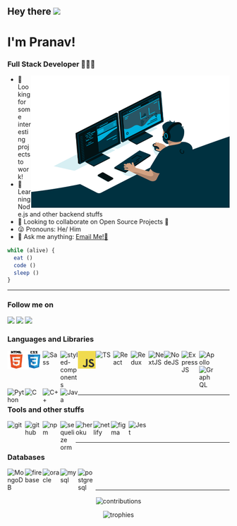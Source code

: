 ## Hey there <img src="https://media.giphy.com/media/hvRJCLFzcasrR4ia7z/giphy.gif" width="25px">

# I'm Pranav!

### Full Stack Developer 👨🏻‍💻

<img align="right" alt="GIF" src="https://github.com/PranavGPR/PranavGPR/blob/main/code.gif?raw=true" width="450" height="300" />
  
 - 🔭 Looking for some interesting projects to work!
 - 🌱 Learning Node.js and other backend stuffs
 - 👯 Looking to collaborate on Open Source Projects 💖
 - 😜 Pronouns: He/ Him
 - 💭 Ask me anything: [Email Me!🤗](mailto:pranav.gnanasekar23@gmail.com "Mail to Pranav")

 ```javascript
 while (alive) {
   eat ()
   code ()
   sleep ()
 }
 ```
 
 ***

### Follow me on

[<img height="30" src = "https://img.shields.io/badge/instagram-%23E4405F.svg?&style=for-the-badge&logo=instagram&logoColor=white">][Instagram] 
[<img height="30" src="https://img.shields.io/badge/linkedin-%230077B5.svg?&style=for-the-badge&logo=linkedin&logoColor=white" />][LinkedIn]
[<img height="30" src="https://img.shields.io/badge/PORTFOLIO-blueviolet?style=for-the-badge&logo=appveyor" />][Portfolio]

### Languages and Libraries
<img align="left" title="HTML" alt="HTML5" width="40px" src="https://raw.githubusercontent.com/github/explore/80688e429a7d4ef2fca1e82350fe8e3517d3494d/topics/html/html.png" />
<img align="left" title="CSS" alt="CSS3" width="40px" src="https://raw.githubusercontent.com/github/explore/80688e429a7d4ef2fca1e82350fe8e3517d3494d/topics/css/css.png" />
<img align="left" title="Sass" alt="Sass" width="40px" src="https://www.vectorlogo.zone/logos/sass-lang/sass-lang-icon.svg" />
<img align="left" title="Styled-Components" alt="styled-components" width="40px" src="https://avatars2.githubusercontent.com/u/20658825?s=200&v=4" />
<img align="left" title="JavaScript" alt="JS" width="40px" src="https://raw.githubusercontent.com/github/explore/80688e429a7d4ef2fca1e82350fe8e3517d3494d/topics/javascript/javascript.png" />
<img align="left" title="TypeScript" alt="TS" width="40px" src="https://www.vectorlogo.zone/logos/typescriptlang/typescriptlang-icon.svg" />
<img align="left" title="ReactJS" alt="React" width="40px" src="https://www.vectorlogo.zone/logos/reactjs/reactjs-icon.svg" />
<img align="left" title="Redux" alt="Redux" width="40px" src="https://github.com/leungwensen/svg-icon/blob/master/dist/svg/logos/redux.svg" />
<img align="left" title="NextJS" alt="NextJS" width="35px" src="https://cdn.worldvectorlogo.com/logos/next-js.svg" />
<img align="left" title="Node.js" alt="NodeJS" width="40px" src="https://www.vectorlogo.zone/logos/nodejs/nodejs-icon.svg" />
<img align="left" title="Express" alt="ExpressJS" width="40px" src="https://www.vectorlogo.zone/logos/expressjs/expressjs-icon.svg" />
<img align="left" title="Apollo Client" alt="Apollo" width="40px" src="https://www.vectorlogo.zone/logos/apollographql/apollographql-icon.svg" />
<img align="left" title="GraphQL" alt="GraphQL" width="35px" src="https://www.vectorlogo.zone/logos/graphql/graphql-icon.svg" />
<img align="left" title="Python" alt="Python" width="40px" src="https://www.vectorlogo.zone/logos/python/python-icon.svg" />
<br />
<br />
<br />
<div>
<img align="left" title="C" alt="C" width="40px" src="https://img.icons8.com/color/48/000000/c-programming.png" />
<img align="left" title="C++" alt="C++" width="40px" src="https://img.icons8.com/color/48/000000/c-plus-plus-logo.png" />
<img align="left" title="Java" alt="Java" width="40px" src="https://www.vectorlogo.zone/logos/java/java-icon.svg" />
</div>
<br />
<br />
<hr />

### Tools and other stuffs
<img align="left" title="Git" alt="git" width="40px" src="https://www.vectorlogo.zone/logos/git-scm/git-scm-icon.svg" />
<img align="left" title="Github" alt="github" width="40px" src="https://www.vectorlogo.zone/logos/github/github-icon.svg" />
<img align="left" title="NPM" alt="npm" width="40px" src="https://www.vectorlogo.zone/logos/npmjs/npmjs-icon.svg" />
<img align="left" title="Sequalize" alt="sequelize orm" width="35px" src="https://cdn.worldvectorlogo.com/logos/sequelize.svg" />
<img align="left" title="Heroku" alt="heroku" width="40px" src="https://www.vectorlogo.zone/logos/heroku/heroku-icon.svg" />
<img align="left" title="Netlify" alt="netlify" width="40px" src="https://www.vectorlogo.zone/logos/netlify/netlify-icon.svg" />
<img align="left" title="Figma" alt="figma" width="40px" src="https://www.vectorlogo.zone/logos/figma/figma-icon.svg" />
<img align="left" title="Jest" alt="Jest" width="40px" src="https://www.vectorlogo.zone/logos/jestjsio/jestjsio-icon.svg" />
<br />
<br />
<hr />

### Databases
<img align="left" title="MongoDB" alt="MongoDB" width="40px" src="https://www.vectorlogo.zone/logos/mongodb/mongodb-icon.svg" />
<img align="left" title="Firebase" alt="firebase" width="40px" src="https://www.vectorlogo.zone/logos/firebase/firebase-icon.svg" />
<img align="left" title="Oracle" alt="oracle" width="40px" src="https://www.vectorlogo.zone/logos/oracle/oracle-icon.svg" />
<img align="left" title="MySQL" alt="mysql" width="40px" src="https://www.vectorlogo.zone/logos/mysql/mysql-icon.svg" />
<img align="left" title="PostgreSQL" alt="postgresql" width="40px" src="https://www.vectorlogo.zone/logos/postgresql/postgresql-icon.svg" />
<br />
<br />
<hr />

<p align="center">
<img align="center" src="https://github-readme-streak-stats.herokuapp.com/?user=pranavgpr&theme=tokyonight&ring=15f4ee&fire=15f4ee&currStreakNum=a35eff&currStreakLabel=a35eff&sideLabels=4296f5&sideNums=4296f5" alt="contributions" />
</p>

<p align="center">
<img src="https://github-profile-trophy.vercel.app/?username=pranavgpr&title=Issues,Followers,PullRequest,MultipleLang,Stars,Commit,Repo&theme=nord&no-bg=true&no-frame=true&column=3" alt="trophies" />
</p>

[LinkedIn]: https://www.linkedin.com/in/pranav-g-7122111b5/
[Instagram]: https://instagram.com/pranavgpr
[Portfolio]: https://realgpr.tech
